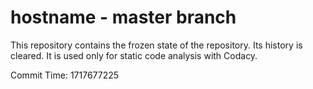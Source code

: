 # hostname - master branch

This repository contains the frozen state of the repository.
Its history is cleared. It is used only for static code
analysis with Codacy.

Commit Time: 1717677225